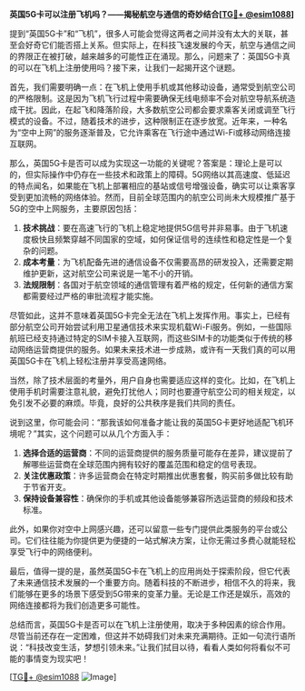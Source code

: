 **英国5G卡可以注册飞机吗？——揭秘航空与通信的奇妙结合[[TG💪+ @esim1088](https://t.me/s/esim1088)]**

提到“英国5G卡”和“飞机”，很多人可能会觉得这两者之间并没有太大的关联，甚至会好奇它们能否搭上关系。但实际上，在科技飞速发展的今天，航空与通信之间的界限正在被打破，越来越多的可能性正在涌现。那么，问题来了：英国5G卡真的可以在飞机上注册使用吗？接下来，让我们一起揭开这个谜题。

首先，我们需要明确一点：在飞机上使用手机或其他移动设备，通常受到航空公司的严格限制。这是因为飞机飞行过程中需要确保无线电频率不会对航空导航系统造成干扰。因此，在起飞和降落阶段，大多数航空公司都会要求乘客关闭或调至飞行模式的设备。不过，随着技术的进步，这种限制正在逐步放宽。近年来，一种名为“空中上网”的服务逐渐普及，它允许乘客在飞行途中通过Wi-Fi或移动网络连接互联网。

那么，英国5G卡是否可以成为实现这一功能的关键呢？答案是：理论上是可以的，但实际操作中仍存在一些技术和政策上的障碍。5G网络以其高速度、低延迟的特点闻名，如果能在飞机上部署相应的基站或信号增强设备，确实可以让乘客享受到更加流畅的网络体验。然而，目前全球范围内的航空公司尚未大规模推广基于5G的空中上网服务，主要原因包括：

1. **技术挑战**：要在高速飞行的飞机上稳定地提供5G信号并非易事。由于飞机速度极快且频繁穿越不同国家的空域，如何保证信号的连续性和稳定性是一个复杂的问题。
2. **成本考量**：为飞机配备先进的通信设备不仅需要高昂的研发投入，还需要定期维护更新，这对航空公司来说是一笔不小的开销。
3. **法规限制**：各国对于航空领域的通信管理有着严格的规定，任何新的通信方案都需要经过严格的审批流程才能实施。

尽管如此，这并不意味着英国5G卡完全无法在飞机上发挥作用。事实上，已经有部分航空公司开始尝试利用卫星通信技术来实现机载Wi-Fi服务。例如，一些国际航班已经支持通过特定的SIM卡接入互联网，而这些SIM卡的功能类似于传统的移动网络运营商提供的服务。如果未来技术进一步成熟，或许有一天我们真的可以用英国5G卡在飞机上轻松注册并享受高速网络。

当然，除了技术层面的考量外，用户自身也需要适应这样的变化。比如，在飞机上使用手机时需要注意礼貌，避免打扰他人；同时也要遵守航空公司的相关规定，以免引发不必要的麻烦。毕竟，良好的公共秩序是我们共同的责任。

说到这里，你可能会问：“那我该如何准备才能让我的英国5G卡更好地适配飞机环境呢？”其实，这个问题可以从几个方面入手：

1. **选择合适的运营商**：不同的运营商提供的服务质量可能存在差异，建议提前了解哪些运营商在全球范围内拥有较好的覆盖范围和稳定的信号表现。
2. **关注优惠政策**：许多运营商会在特定时期推出优惠套餐，购买前多做比较有助于节省开支。
3. **保持设备兼容性**：确保你的手机或其他设备能够兼容所选运营商的频段和技术标准。

此外，如果你对空中上网感兴趣，还可以留意一些专门提供此类服务的平台或公司。它们往往能为你提供更为便捷的一站式解决方案，让你无需过多费心就能轻松享受飞行中的网络便利。

最后，值得一提的是，虽然英国5G卡在飞机上的应用尚处于探索阶段，但它代表了未来通信技术发展的一个重要方向。随着科技的不断进步，相信不久的将来，我们能够在更多的场景下感受到5G带来的变革力量。无论是工作还是娱乐，高效的网络连接都将为我们创造更多可能性。

总结而言，英国5G卡是否可以在飞机上注册使用，取决于多种因素的综合作用。尽管当前还存在一定困难，但这并不妨碍我们对未来充满期待。正如一句流行语所说：“科技改变生活，梦想引领未来。”让我们拭目以待，看看人类如何将看似不可能的事情变为现实吧！

[[TG💪+ @esim1088](https://t.me/s/esim1088) ![Image](https://i.postimg.cc/4NQfJmqS/Snipaste-2025-05-13-00-14-12.png)]